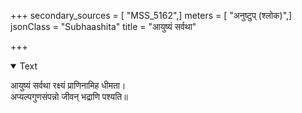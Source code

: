 +++
secondary_sources = [ "MSS_5162",]
meters = [ "अनुष्टुप् (श्लोक)",]
jsonClass = "Subhaashita"
title = "आयुष्यं सर्वथा"

+++

<details open><summary>Text</summary>

आयुष्यं सर्वथा रक्ष्यं प्राणिनामिह धीमता।  
अप्यल्पगुणसंपन्नो जीवन् भद्राणि पश्यति॥
</details>
